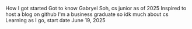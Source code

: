 How I got started
Got to know Gabryel Soh, cs junior as of 2025
Inspired to host a blog on github
I'm a business graduate so idk much about cs
Learning as I go, start date June 19, 2025

